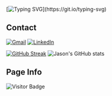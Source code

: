 [![Typing SVG](https://readme-typing-svg.demolab.com?font=Robot&size=40&duration=2000&pause=1300&center=true&vCenter=true&width=500&height=200&lines=Welcome+to+my+Github!;Take+a+look+around!)](https://git.io/typing-svg)


## Contact
[![Gmail](https://img.shields.io/badge/Gmail-D14836?style=for-the-badge&logo=gmail&logoColor=white)](mailto:jasontang0226@gmail.com)
[![LinkedIn](https://img.shields.io/badge/LinkedIn-0077B5?style=for-the-badge&logo=linkedin&logoColor=white)](https://www.linkedin.com/in/jason-tang-on21/)



[![GitHub Streak](http://github-readme-streak-stats.herokuapp.com?user=jtang25&theme=github-dark-blue&show_icons=true&hide_border=true&border_radius=0)](https://git.io/streak-stats)
![Jason's GitHub stats](https://github-readme-stats.vercel.app/api?username=jtang25&show_icons=true&theme=transparent&hide_border=true)



## Page Info
![Visitor Badge](https://visitor-badge-reloaded.herokuapp.com/badge?page_id=jtang25&style=for-the-badge&logo=github&logoColor=white&color=5AC69D&labelColor=white)
